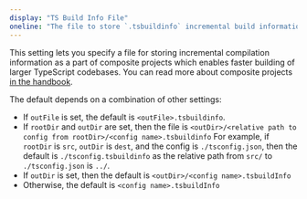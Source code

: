 ```yaml
---
display: "TS Build Info File"
oneline: "The file to store `.tsbuildinfo` incremental build information in."
---
```


This setting lets you specify a file for storing incremental compilation information as a part of composite projects which enables faster
building of larger TypeScript codebases. You can read more about composite projects [in the handbook](/docs/handbook/project-references.html).

The default depends on a combination of other settings:

- If `outFile` is set, the default is `<outFile>.tsbuildinfo`.
- If `rootDir` and `outDir` are set, then the file is `<outDir>/<relative path to config from rootDir>/<config name>.tsbuildinfo`
  For example, if `rootDir` is `src`, `outDir` is `dest`, and the config is
  `./tsconfig.json`, then the default is `./tsconfig.tsbuildinfo`
  as the relative path from `src/` to `./tsconfig.json` is `../`.
- If `outDir` is set, then the default is `<outDir>/<config name>.tsbuildInfo`
- Otherwise, the default is `<config name>.tsbuildInfo`

